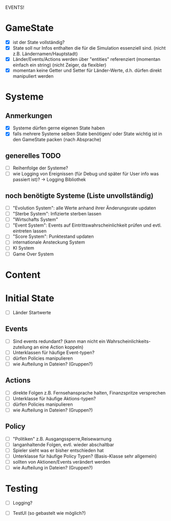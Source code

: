 EVENTS!

# GameState
- [x] ist der State vollständig?
- [x] State soll nur Infos enthalten die für die Simulation essenziell sind. (nicht z.B. Ländernamen/Hauptstadt)
- [x] Länder/Events/Actions werden über "entities" referenziert (momentan einfach ein string) (nicht Zeiger, da flexibler)
- [x] momentan keine Getter und Setter für Länder-Werte, d.h. dürfen direkt manipuliert werden

# Systeme
## Anmerkungen
- [x] Systeme dürfen gerne eigenen State haben
- [x] falls mehrere Systeme selben State benötigen/ oder State wichtig ist in den GameState packen (nach Absprache)
## generelles TODO
- [ ] Reihenfolge der Systeme?
- [ ] wie Logging von Ereignissen (für Debug und später für User info was passiert ist)? -> Logging Bibliothek
## noch benötigte Systeme (Liste unvollständig)
- [ ] "Evolution System": alle Werte anhand ihrer Änderungsrate updaten
- [ ] "Sterbe System": Infizierte sterben lassen
- [ ] "Wirtschafts System"
- [ ] "Event System": Events auf Eintrittswahrscheinlichkeit prüfen und evtl. eintreten lassen
- [ ] "Score System": Punktestand updaten
- [ ] internationale Ansteckung System
- [ ] KI System
- [ ] Game Over System

# Content
# Initial State
- [ ] Länder Startwerte
## Events
- [ ] Sind events redundant? (kann man nicht ein Wahrscheinlichkeits-zuteilung an eine Action koppeln)
- [ ] Unterklassen für häufige Event-typen? 
- [ ] dürfen Policies manipulieren
- [ ] wie Aufteilung in Dateien? (Gruppen?)
## Actions
- [ ] direkte Folgen z.B. Fernsehansprache halten, Finanzspritze versprechen
- [ ] Unterklasse für häufige Aktions-typen?
- [ ] dürfen Policies manipulieren
- [ ] wie Aufteilung in Dateien? (Gruppen?)
## Policy
- [ ] "Politiken" z.B. Ausgangssperre,Reisewarnung
- [ ] langanhaltende Folgen, evtl. wieder abschaltbar
- [ ] Spieler sieht was er bisher entschieden hat
- [ ] Unterklasse für häufige Policy Typen? (Basis-Klasse sehr allgemein)
- [ ] sollten von Aktionen/Events verändert werden
- [ ] wie Aufteilung in Dateien? (Gruppen?)

# Testing
- [ ] Logging?
- [ ] TestUI (so gebastelt wie möglich?)



